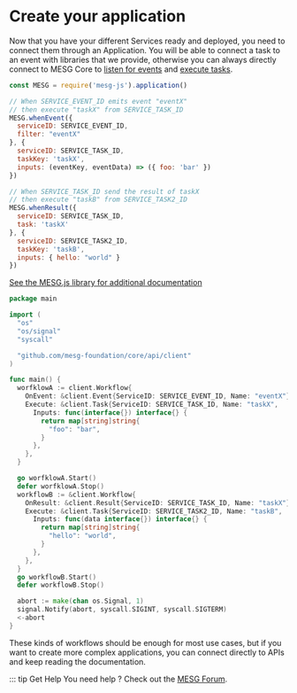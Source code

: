 # Create your application

Now that you have your different Services ready and deployed, you need to connect them through an Application. You will be able to connect a task to an event with libraries that we provide, otherwise you can always directly connect to MESG Core to [listen for events](listen-for-events.md) and [execute tasks](execute-a-task.md).

<tabs>
<tab title="Node" vp-markdown>

```javascript
const MESG = require('mesg-js').application()

// When SERVICE_EVENT_ID emits event "eventX"
// then execute "taskX" from SERVICE_TASK_ID 
MESG.whenEvent({
  serviceID: SERVICE_EVENT_ID,
  filter: "eventX"
}, {
  serviceID: SERVICE_TASK_ID,
  taskKey: 'taskX',
  inputs: (eventKey, eventData) => ({ foo: 'bar' })
})

// When SERVICE_TASK_ID send the result of taskX
// then execute "taskB" from SERVICE_TASK2_ID
MESG.whenResult({
  serviceID: SERVICE_TASK_ID,
  task: 'taskX'
}, {
  serviceID: SERVICE_TASK2_ID,
  taskKey: 'taskB',
  inputs: { hello: "world" }
})
```

[See the MESG.js library for additional documentation](https://github.com/mesg-foundation/mesg-js/tree/master#application)

</tab>

<tab title="Go" vp-markdown>

```go
package main

import (
  "os"
  "os/signal"
  "syscall"

  "github.com/mesg-foundation/core/api/client"
)

func main() {
  worfklowA := client.Workflow{
    OnEvent: &client.Event{ServiceID: SERVICE_EVENT_ID, Name: "eventX"},
    Execute: &client.Task{ServiceID: SERVICE_TASK_ID, Name: "taskX",
      Inputs: func(interface{}) interface{} {
        return map[string]string{
          "foo": "bar",
        }
      },
    },
  }

  go worfklowA.Start()
  defer worfklowA.Stop()
  workflowB := &client.Workflow{
    OnResult: &client.Result{ServiceID: SERVICE_TASK_ID, Name: "taskX"},
    Execute: &client.Task{ServiceID: SERVICE_TASK2_ID, Name: "taskB",
      Inputs: func(data interface{}) interface{} {
        return map[string]string{
          "hello": "world",
        }
      },
    },
  }
  go workflowB.Start()
  defer workflowB.Stop()

  abort := make(chan os.Signal, 1)
  signal.Notify(abort, syscall.SIGINT, syscall.SIGTERM)
  <-abort
}
```

</tab>
</tabs>

These kinds of workflows should be enough for most use cases, but if you want to create more complex applications, you can connect directly to APIs and keep reading the documentation.

::: tip Get Help
You need help ? Check out the <a href="https://forum.mesg.com" target="_blank">MESG Forum</a>.
